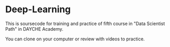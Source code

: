 # Deep-Learning
This is soursecode for training and practice of fifth course in "Data Scientist Path" in DAYCHE Academy.

You can clone on your computer or review with videos to practice.

